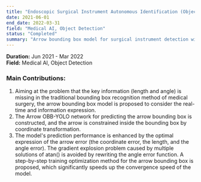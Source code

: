 ```yaml
---
title: "Endoscopic Surgical Instrument Autonomous Identification (Object detection)"
date: 2021-06-01
end_date: 2022-03-31
field: "Medical AI, Object Detection"
status: "Completed"
summary: "Arrow bounding box model for surgical instrument detection with enhanced real-time performance."
---
```


**Duration:** Jun 2021 - Mar 2022  
**Field:** Medical AI, Object Detection

### Main Contributions:
1. Aiming at the problem that the key information (length and angle) is missing in the traditional bounding box recognition method of medical surgery, the arrow bounding box model is proposed to consider the real-time and information expression.  
2. The Arrow OBB-YOLO network for predicting the arrow bounding box is constructed, and the arrow is constrained inside the bounding box by coordinate transformation.  
3. The model's prediction performance is enhanced by the optimal expression of the arrow error (the coordinate error, the length, and the angle error). The gradient explosion problem caused by multiple solutions of atan() is avoided by rewriting the angle error function. A step-by-step training optimization method for the arrow bounding box is proposed, which significantly speeds up the convergence speed of the model.
